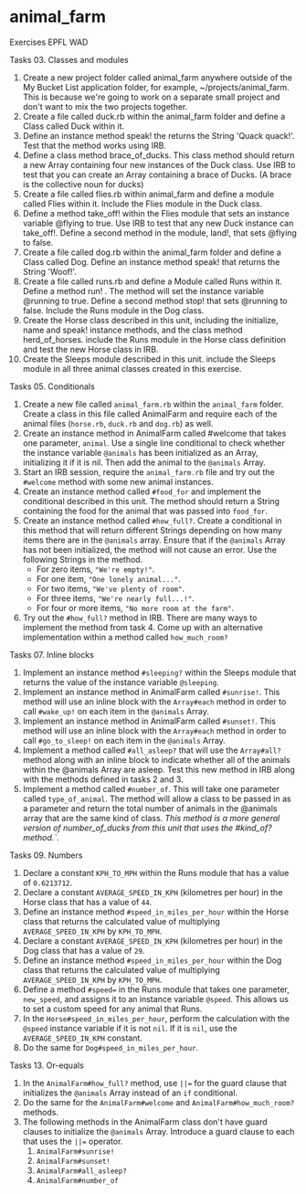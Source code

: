 # animal_farm
Exercises EPFL WAD

Tasks 03. Classes and modules
1. Create a new project folder called animal_farm anywhere outside of the My Bucket List application folder, for example, ~/projects/animal_farm. This is because we're going to work on a separate small project and don't want to mix the two projects together.
2. Create a file called duck.rb within the animal_farm folder and define a Class called  Duck within it.
3. Define an instance method speak! the returns the String 'Quack quack!'. Test that the method works using IRB.
4. Define a class method brace_of_ducks. This class method should return a new Array containing four new instances of the Duck class. Use IRB to test that you can create an Array containing a brace of Ducks. (A brace is the collective noun for ducks)
5. Create a file called flies.rb within animal_farm and define a module called Flies within it. Include the Flies module in the Duck class.
6. Define a method take_off! within the Flies module that sets an instance variable  @flying to true. Use IRB to test that any new Duck instance can take_off!. Define a second method in the module, land!, that sets @flying to false.
7. Create a file called dog.rb within the animal_farm folder and define a Class called Dog. Define an instance method speak! that returns the String 'Woof!'.
8. Create a file called runs.rb and define a Module called Runs within it. Define a method run! . The method will set the instance variable @running to true. Define a second method stop! that sets @running to false. Include the Runs module in the Dog class.
9. Create the Horse class described in this unit, including the initialize, name and  speak! instance methods, and the class method herd_of_horses.  include the Runs module in the Horse class definition and test the new Horse class in IRB.
10. Create the Sleeps module described in this unit.  include the Sleeps module in all three animal classes created in this exercise.

Tasks 05. Conditionals
1. Create a new file called `animal_farm.rb` within the `animal_farm` folder. Create a class in this file called AnimalFarm and require each of the animal files (`horse.rb`,  `duck.rb` and `dog.rb`) as well.
2. Create an instance method in AnimalFarm called #welcome that takes one
parameter, `animal`. Use a single line conditional to check whether the instance
variable `@animals` has been initialized as an Array, initializing it if it is
nil. Then add the animal to the `@animals` Array.
3. Start an IRB session, require the `animal_farm.rb` file and try out the `#welcome` method with some new animal instances.
4. Create an instance method called `#food_for` and implement the conditional described in this unit. The method should return a String containing the food for the animal that was passed into `food_for`.
5. Create an instance method called `#how_full?`. Create a conditional in this method that will return different Strings depending on how many items there are in the  `@animals` array. Ensure that if the `@animals` Array has not been initialized, the method will not cause an error. Use the following Strings in the method.
    - For zero items, `"We're empty!"`.
    - For one item, `"One lonely animal..."`.
    - For two items, `"We've plenty of room"`.
    - For three items, `"We're nearly full...!"`.
    - For four or more items, `"No more room at the farm"`.
6. Try out the `#how_full?` method in IRB. There are many ways to implement the method from task 4. Come up with an alternative implementation within a method called `how_much_room?`

Tasks 07. Inline blocks
1. Implement an instance method ``#sleeping?`` within the Sleeps module that
returns the value of the instance variable `@sleeping`.
2. Implement an instance method in AnimalFarm called `#sunrise!`. This method will use an inline block with the `Array#each` method in order to call `#wake_up!` on each item in the `@animals` Array.
3. Implement an instance method in AnimalFarm called `#sunset!`. This method will use an inline block with the `Array#each` method in order to call `#go_to_sleep!` on each item in the `@animals` Array.
4. Implement a method called `#all_asleep?` that will use the `Array#all?` method along with an inline block to indicate whether all of the animals within the  @animals Array are asleep. Test this new method in IRB along with the methods defined in tasks 2 and 3.
5. Implement a method called `#number_of`. This will take one parameter called
`type_of_animal`. The method will allow a class to be passed in as a parameter
and return the total number of animals in the @animals array that are the same
kind of class. _This method is a more general version of number_of_ducks from
this unit that uses the #kind_of? method.`_.

Tasks 09. Numbers
1. Declare a constant `KPH_TO_MPH` within the Runs module that has a value of `0.6213712`.
2. Declare a constant `AVERAGE_SPEED_IN_KPH` (kilometres per hour) in the Horse class that has a value of `44`.
3. Define an instance method `#speed_in_miles_per_hour` within the Horse class
that returns the calculated value of multiplying `AVERAGE_SPEED_IN_KPH` by `KPH_TO_MPH`.
4. Declare a constant `AVERAGE_SPEED_IN_KPH` (kilometres per hour) in the Dog class that has a value of `29`.
5. Define an instance method `#speed_in_miles_per_hour` within the Dog class
that returns the calculated value of multiplying `AVERAGE_SPEED_IN_KPH` by `KPH_TO_MPH`.
6. Define a method `#speed=` in the Runs module that takes one parameter, `new_speed`, and assigns it to an instance variable `@speed`. This allows us to set a custom speed for any animal that Runs.
7. In the `Horse#speed_in_miles_per_hour`, perform the calculation with the `@speed` instance variable if it is not `nil`. If it is `nil`, use the `AVERAGE_SPEED_IN_KPH` constant.
8. Do the same for `Dog#speed_in_miles_per_hour`.

Tasks 13. Or-equals
1. In the `AnimalFarm#how_full?` method, use `||=` for the guard clause that initializes the `@animals` Array instead of an `if` conditional.
2. Do the same for the `AnimalFarm#welcome` and `AnimalFarm#how_much_room?` methods.
3. The following methods in the AnimalFarm class don't have guard clauses to initialize the `@animals` Array. Introduce a guard clause to each that uses the `||=` operator.
    1. `AnimalFarm#sunrise!`
    2. `AnimalFarm#sunset!`
    3. `AnimalFarm#all_asleep?`
    4. `AnimalFarm#number_of`